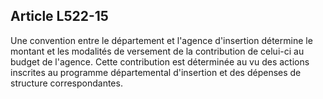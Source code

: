 ## Article L522-15

Une convention entre le département et l'agence d'insertion détermine le montant et les modalités de
versement de la contribution de celui-ci au budget de l'agence. Cette contribution est déterminée au vu des
actions inscrites au programme départemental d'insertion et des dépenses de structure correspondantes.

